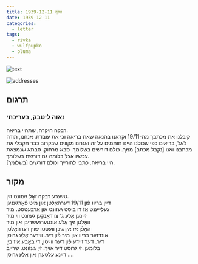 ```yaml
---
title: וולף 1939-12-11
date: 1939-12-11
categories:
  - letter
tags:
  - rivka
  - wulfpupko
  - bluma
---
```


![text](/pupko-papers/assets/images/1939-12-11-postcard-1.jpg)

![addresses](/pupko-papers/assets/images/1939-12-11-postcard-2.jpg)

## תרגום
### נאוה ליטבק, בעריכתי

רבקה היקרה, שתהיי בריאה.  
קיבלנו את מכתבך מה-19/11 וקראנו בהנאה שאת בריאה וכי את עובדת. 
אנחנו, תודה לאל, בריאים כפי שכולנו היינו חותמים על זה ואנחנו מקווים שבקרוב כבר תקבלי את 
מכתבנו ואנו [נקבל מכתב] ממך. 
כולם דורשים בשלומך. סבא מרחוק. סבתא שנמצאת עכשיו אצל בלומה גם דורשת בשלומך.  
היי בריאה. כתבי להורייך וכולם דורשים [בשלומך].  

## מקור

טײַערע רבקה זאׇל געזונט זײַן.  
דײַן בריוו פֿון 19/11 דערהאַלטן און מיט פֿאַרגעניגן  
געלייענט אַז דו ביסט געזונט און אַרבעטסט. מיר  
זײַנען אַלע ג' צו דאַנקען געזונט ווי מיר  
וואׇלטן זיך אַלע אונטערגעשריבן און מיר  
האׇפֿן אז אין גיכן וועסטו שוין דערהאַלטן  
אונדזער בריוו און מיר פֿון דיר. ווידער אַלע גרוסן  
דיר. דער זיידע פֿון דער ווײַטן, די באׇבע איז בײַ  
בלומען. זי גרוסט דיר אויך. זײַ געזונט. שרײַב  
דײַנע עלטערן און אַלע גרוסן  ....
